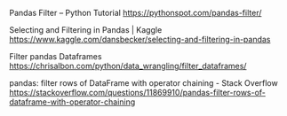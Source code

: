 Pandas Filter – Python Tutorial
 https://pythonspot.com/pandas-filter/

Selecting and Filtering in Pandas | Kaggle
 https://www.kaggle.com/dansbecker/selecting-and-filtering-in-pandas

Filter pandas Dataframes
 https://chrisalbon.com/python/data_wrangling/filter_dataframes/

pandas: filter rows of DataFrame with operator chaining - Stack Overflow
 https://stackoverflow.com/questions/11869910/pandas-filter-rows-of-dataframe-with-operator-chaining

